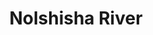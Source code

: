 ---
title: "Nolshisha River"
title_bn: "নলশিশা নদী"
description: "Born from Patikaghat Beel of Parbotipur Upazilla (Dinajpur) that fall down in Korotoya river at Nawabganj Upazilla.
Streamflow depends on seasons. Length of this river is 36 km and width is 30 meters. Depth is 3 meters and catchment size is 125 sq. km."
---